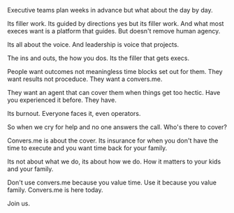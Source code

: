 Executive teams plan weeks in advance but what about the day by day.

Its filler work.
Its guided by directions yes but its filler work.
And what most execes want is a platform that guides.
But doesn't remove human agency.

Its all about the voice.
And leadership is voice that projects.

The ins and outs, the how you dos.
Its the filler that gets execs.

People want outcomes not meaningless time blocks set out for them.
They want results not proceduce.
They want a convers.me.

They want an agent that can cover them when things get too hectic.
Have you experienced it before. They have.

Its burnout. Everyone faces it, even operators.

So when we cry for help and no one answers the call.
Who's there to cover?

Convers.me is about the cover. Its insurance for when you don't have the time to execute
and you want time back for your family.

Its not about what we do, its about how we do.
How it matters to your kids and your family.

Don't use convers.me because you value time.
Use it because you value family.
Convers.me is here today.

Join us.
